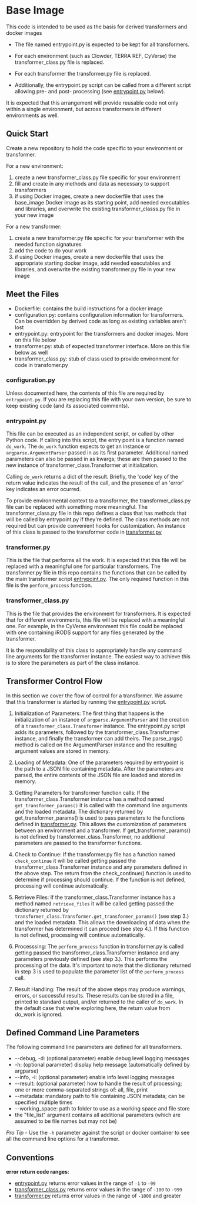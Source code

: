 # Base Image
This code is intended to be used as the basis for derived transformers and docker images

- The file named entrypoint.py is expected to be kept for all transformers.

- For each environment (such as Clowder, TERRA REF, CyVerse) the transformer_class.py file is replaced.

- For each transformer the transformer.py file is replaced.

- Additionally, the entrypoint.py script can be called from a different script allowing pre- and post- processing (see [entrypoint.py](#entrypoint) below).

It is expected that this arrangement will provide reusable code not only within a single environment, but across transformers in different environments as well.

## Quick Start
Create a new repository to hold the code specific to your environment or transformer.

For a new environment:
1. create a new transformer_class.py file specific for your environment
2. fill and create in any methods and data as necessary to support transformers
3. if using Docker images, create a new dockerfile that uses the base_image Docker image as its starting point, add needed executables and libraries, and overwrite the existing transformer_classs.py file in your new image

For a new transformer:
1. create a new transformer.py file specific for your transformer with the needed function signatures
2. add the code to do your work
3. if using Docker images, create a new dockerfile that uses the appropriate starting docker image, add needed executables and libraries, and overwrite the existing transformer.py file in your new image

## Meet the Files
- Dockerfile: contains the build instructions for a docker image
- configuration.py: contains configuration information for transformers. Can be overridden by derived code as long as existing variables aren't lost
- entrypoint.py: entrypoint for the transformers and docker images. More on this file below
- transformer.py: stub of expected transformer interface. More on this file below as well
- transformer_class.py: stub of class used to provide environment for code in transfomer.py

### configuration.py
Unless documented here, the contents of this file are required by `entrypoint.py`.
If you are replacing this file with your own version, be sure to keep existing code (and its associated comments).

### entrypoint.py <a name="entrypoint" />
This file can be executed as an independent script, or called by other Python code.
If calling into this script, the entry point is a function named `do_work`.
The `do_work` function expects to get an instance or `argparse.ArgumentParser` passed in as its first parameter.
Additional named parameters can also be passed in as kwargs; these are then passed to the new instance of transformer_class.Transformer at initialization.

Calling `do_work` returns a dict of the result.
Briefly, the 'code' key of the return value indicates the result of the call, and the presence of an 'error' key indicates an error ocurred.

To provide environmental context to a transformer, the transformer_class.py file can be replaced with something more meaningful.
The transformer_class.py file in this repo defines a class that has methods that will be called by entrypoint.py if they're defined.
The class methods are not required but can provide convenient hooks for customization.
An instance of this class is passed to the transformer code in [transformer.py](#transformer)

### transformer.py <a name="transformer" />
This is the file that performs all the work.
It is expected that this file will be replaced with a meaningful one for particular transformers.
The transformer.py file in this repo contains the functions that can be called by the main transformer script [entrypoint.py](#entrypoint).
The only required function in this file is the `perform_process` function.

### transformer_class.py <a name="transformer_class" />
This is the file that provides the environment for transformers.
It is expected that for different environments, this file will be replaced with a meaningful one.
For example, in the CyVerse environment this file could be replaced with one containing iRODS support for any files generated by the transformer.

It is the responsibility of this class to appropriately handle any command line arguments for the transformer instance.
The easiest way to achieve this is to store the parameters as part of the class instance.

## Transformer Control Flow
In this section we cover the flow of control for a transformer.
We assume that this transformer is started by running the [entrypoint.py](#entrypoint) script.

1. Initialization of Parameters: 
The first thing that happens is the initialization of an instance of `argparse.ArgumentParser` and the creation of a `transformer_class.Transformer` instance.
The entrypoint.py script adds its parameters, followed by the transformer_class.Transformer instance, and finally the transformer can add theirs.
The parse_args() method is called on the ArgumentParser instance and the resulting argument values are stored in memory.

2. Loading of Metadata: 
One of the parameters required by entrypoint is the path to a JSON file containing metadata.
After the parameters are parsed, the entire contents of the JSON file are loaded and stored in memory.

3. Getting Parameters for transformer function calls: 
If the transformer_class.Transformer instance has a method named `get_transformer_params()` it is called with the command line arguments and the loaded metadata.
The dictionary returned by get_transformer_params() is used to pass parameters to the functions defined in [transformer.py](#transformer).
This allows the customization of parameters between an environment and a transformer.
If get_transformer_params() is not defined by transformer_class.Transformer, no additional parameters are passed to the transformer functions.

4. Check to Continue:
If the transformer.py file has a function named `check_continue` it will be called getting passed the transformer_class.Transformer instance and any parameters defined in the above step.
The return from the check_continue() function is used to determine if processing should continue.
If the function is not defined, processing will continue automatically.

5. Retrieve Files:
If the transformer_class.Transformer instance has a method named `retrieve_files` it will be called getting passed the dictionary returned by `transformer_class.Transformer.get_transformer_params()` (see step 3.) and the loaded metadata.
This allows the downloading of data when the transformer has determined it can proceed (see step 4.).
If this function is not defined, processing will continue automatically. 

6. Processsing:
The `perform_process` function in transformer.py is called getting passed the transformer_class.Transformer instance and any parameters previously defined (see step 3.).
This performs the processing of the data.
It's important to note that the dictionary returned in step 3 is used to populate the parameter list of the `perform_process` call.

7. Result Handling:
The result of the above steps may produce warnings, errors, or successful results.
These results can be stored in a file, printed to standard output, and/or returned to the caller of `do_work`.
In the default case that we're exploring here, the return value from do_work is ignored.

## Defined Command Line Parameters
The following command line parameters are defined for all transformers.

* --debug, -d: (optional parameter) enable debug level logging messages
* -h: (optional parameter) display help message (automatically defined by argparse)
* --info, -i: (optional parameter) enable info level logging messages
* --result: (optional parameter) how to handle the result of processing; one or more comma-separated strings of: all, file, print
* --metadata: mandatory path to file containing JSON metadata; can be specified multiple times
* --working_space: path to folder to use as a working space and file store
* the "file_list" argument contains all additional parameters (which are assumed to be file names but may not be)

*Pro Tip* - Use the `-h` parameter against the script or docker container to see all the command line options for a transformer.

## Conventions
**error return code ranges**: 
- [entrypoint.py](#entrypoint) returns error values in the range of `-1` to `-99`
- [transformer_class.py](#transformer_class) returns error values in the range of `-100` to `-999`
- [transformer.py](#transformer) returns error values in the range of `-1000` and greater
